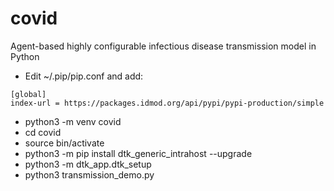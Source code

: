 # covid
Agent-based highly configurable infectious disease transmission model in Python

- Edit ~/.pip/pip.conf and add:
```
[global]
index-url = https://packages.idmod.org/api/pypi/pypi-production/simple
```
- python3 -m venv covid
- cd covid
- source bin/activate
- python3 -m pip install dtk_generic_intrahost --upgrade
- python3 -m dtk_app.dtk_setup
- python3 transmission_demo.py
